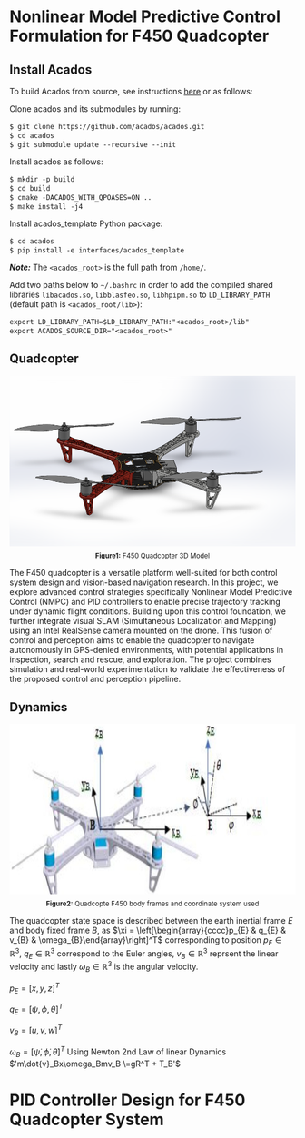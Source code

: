 # Nonlinear Model Predictive Control Formulation for F450 Quadcopter

## Install Acados
To build Acados from source, see instructions [here](https://docs.acados.org/python_interface/index.html) or as follows:

Clone acados and its submodules by running:
```
$ git clone https://github.com/acados/acados.git
$ cd acados
$ git submodule update --recursive --init
```

Install acados as follows:

```
$ mkdir -p build
$ cd build
$ cmake -DACADOS_WITH_QPOASES=ON ..
$ make install -j4
```

Install acados_template Python package:
```
$ cd acados
$ pip install -e interfaces/acados_template
```
***Note:*** The ```<acados_root>``` is the full path from ```/home/```.

Add two paths below to ```~/.bashrc``` in order to add the compiled shared libraries ```libacados.so```, ```libblasfeo.so```, ```libhpipm.so``` to ```LD_LIBRARY_PATH``` (default path is ```<acados_root/lib>```):

```
export LD_LIBRARY_PATH=$LD_LIBRARY_PATH:"<acados_root>/lib"
export ACADOS_SOURCE_DIR="<acados_root>"
```
## Quadcopter
<div align="center">
  <img src="https://github.com/Desmondfotock28/Quadcopter/blob/main/model.PNG?raw=true" alt="F450 Quadcopter 3d Model" height="300"><br>
  <sub><b>Figure1:</b> F450 Quadcopter 3D Model</sub>
</div>

The F450 quadcopter is a versatile platform well-suited for both control system design and vision-based navigation research. In this project, we explore advanced control strategies specifically Nonlinear Model Predictive Control (NMPC) and PID controllers to enable precise trajectory tracking under dynamic flight conditions. Building upon this control foundation, we further integrate visual SLAM (Simultaneous Localization and Mapping) using an Intel RealSense camera mounted on the drone. This fusion of control and perception aims to enable the quadcopter to navigate autonomously in GPS-denied environments, with potential applications in inspection, search and rescue, and exploration. The project combines simulation and real-world experimentation to validate the effectiveness of the proposed control and perception pipeline.

## Dynamics
<div align="center">
  <img src="https://github.com/Desmondfotock28/Quadcopter/blob/main/dynamics_quadcopter.jpg?raw=true" alt="F450 Quadcopter_Dynamics" height="300"><br>
  <sub><b>Figure2:</b> Quadcopte F450 body frames and coordinate system used</sub>
</div>

The quadcopter state space is described between the earth inertial frame $E$ and body fixed frame $B$, as $`\xi = \left[\begin{array}{cccc}p_{E} & q_{E} & v_{B} & \omega_{B}\end{array}\right]^T`$ corresponding to position $`p_{E} ∈ \mathbb{R}^3`$, $`q_{E} ∈ \mathbb{R}^3`$ correspond to the Euler angles, $`v_{B} ∈ \mathbb{R}^3`$ reprsent the linear velocity and lastly  $`\omega_{B} ∈ \mathbb{R}^3`$ is the angular velocity.

 $`p_{E} =\left[x, y, z\right]^T`$
 
 $`q_{E} =\left[\psi, \phi, \theta \right]^T`$
 
 $`v_{B} =\left[u, v, w\right]^T`$
 
 $`\omega_{B} =\left[\dot{\psi}, \dot{\phi}, \dot{\theta} \right]^T`$
Using Newton 2nd Law of linear Dynamics 
$'m\dot{v}_Bx\omega_Bmv_B \=gR^T + T_B'$

# PID Controller Design for F450 Quadcopter System
